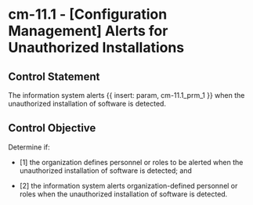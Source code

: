 # cm-11.1 - \[Configuration Management\] Alerts for Unauthorized Installations

## Control Statement

The information system alerts {{ insert: param, cm-11.1_prm_1 }} when the unauthorized installation of software is detected.

## Control Objective

Determine if:

- \[1\] the organization defines personnel or roles to be alerted when the unauthorized installation of software is detected; and

- \[2\] the information system alerts organization-defined personnel or roles when the unauthorized installation of software is detected.
